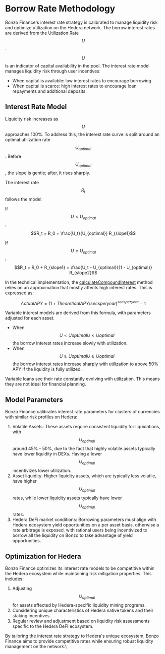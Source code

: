 # Borrow Rate Methodology

Bonzo Finance's interest rate strategy is calibrated to manage liquidity risk and optimize utilization on the Hedera network. The borrow interest rates are derived from the Utilization Rate $$U$$.

$$U$$ is an indicator of capital availability in the pool. The interest rate model manages liquidity risk through user incentives:

* When capital is available: low interest rates to encourage borrowing.
* When capital is scarce: high interest rates to encourage loan repayments and additional deposits.

## **Interest Rate Model**

Liquidity risk increases as $$U$$ approaches 100%. To address this, the interest rate curve is split around an optimal utilization rate $$U_{optimal}$$. Before $$U_{optimal}$$, the slope is gentle; after, it rises sharply.

The interest rate $$R_t$$ follows the model:

If $$U < U_{optimal}$$ : $$R_t = R_0 + \frac{U_t}{U_{optimal}} R_{slope1}$$

If $$U \geq U_{optimal}$$ : $$R_t = R_0 + R_{slope1} + \frac{U_t - U_{optimal}}{1 - U_{optimal}} R_{slope2}$$

In the technical implementation, the [calculateCompoundInterest](https://github.com/Bonzo-Labs/bonzo-finance-contracts/blob/660ee467156ad3078e0d61e07e347a920eb1d621/contracts/protocol/libraries/math/MathUtils.sol#L45) method relies on an approximation that mostly affects high interest rates. This is expressed as:&#x20;

$$
ActualAPY = (1 + TheoreticalAPY/secsperyear)^{secsperyear} - 1
$$

Variable interest models are derived from this formula, with parameters adjusted for each asset.

* When $$U<UoptimalU<Uoptimal$$​ the borrow interest rates increase slowly with utilization.
* When $$U≥UoptimalU≥Uoptimal​$$ the borrow interest rates increase sharply with utilization to above 50% APY if the liquidity is fully utilized.

Variable loans see their rate constantly evolving with utilization. This means they are not ideal for financial planning.

## **Model Parameters**

Bonzo Finance calibrates interest rate parameters for clusters of currencies with similar risk profiles on Hedera:

1. Volatile Assets: These assets require consistent liquidity for liquidations, with $$U_{optimal}$$ around 45% - 50%, due to the fact that highly volatile assets typically have lower liquidity in DEXs. Having a lower $$U_{optimal}$$ incentivizes lower utilization.
2. Asset liquidity: Higher liquidity assets, which are typically less volatile, have higher $$U_{optimal}$$ rates, while lower liquidity assets typically have lower $$U_{optimal}$$ rates.
3. Hedera DeFi market conditions: Borrowing parameters must align with Hedera ecosystem yield opportunities on a per asset basis, otherwise a rate arbitrage is exposed, with rational users being incentivized to borrow all the liquidity on Bonzo to take advantage of yield opportunities.

## **Optimization for Hedera**

Bonzo Finance optimizes its interest rate models to be competitive within the Hedera ecosystem while maintaining risk mitigation properties. This includes:

1. Adjusting $$U_{optimal}$$ for assets affected by Hedera-specific liquidity mining programs.
2. Considering unique characteristics of Hedera native tokens and their staking incentives.
3. Regular review and adjustment based on liquidity risk assessments specific to the Hedera DeFI ecosystem.

By tailoring the interest rate strategy to Hedera's unique ecosystem, Bonzo Finance aims to provide competitive rates while ensuring robust liquidity management on the network.\
